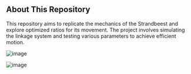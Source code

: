 ## About This Repository

This repository aims to replicate the mechanics of the Strandbeest and explore optimized ratios for its movement. The project involves simulating the linkage system and testing various parameters to achieve efficient motion.

![image](https://github.com/user-attachments/assets/fd05e8fe-d700-4677-a316-07810e384e6c)

![image](https://github.com/user-attachments/assets/fdf0c63c-95be-4012-90cb-74c35d14a8c7)



